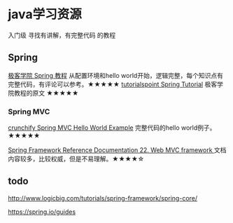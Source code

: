# java学习资源

入门级 寻找有讲解，有完整代码 的教程

## Spring
[ 极客学院 Spring 教程](http://wiki.jikexueyuan.com/project/spring/) 从配置环境和hello world开始，逻辑完整，每个知识点有完整代码，有评论可以参考。★★★★★
[ tutorialspoint Spring Tutorial](https://www.tutorialspoint.com/spring/index.htm) 极客学院教程的原文 ★★★★★

### Spring MVC
[crunchify Spring MVC Hello World Example](http://crunchify.com/simplest-spring-mvc-hello-world-example-tutorial-spring-model-view-controller-tips/) 完整代码的hello world例子。 ★★★★★

[Spring Framework Reference Documentation 22. Web MVC framework ](https://docs.spring.io/spring/docs/current/spring-framework-reference/html/mvc.html) 文档 内容较多，比较权威，但是不易理解。★★★★☆


## todo
http://www.logicbig.com/tutorials/spring-framework/spring-core/

https://spring.io/guides
